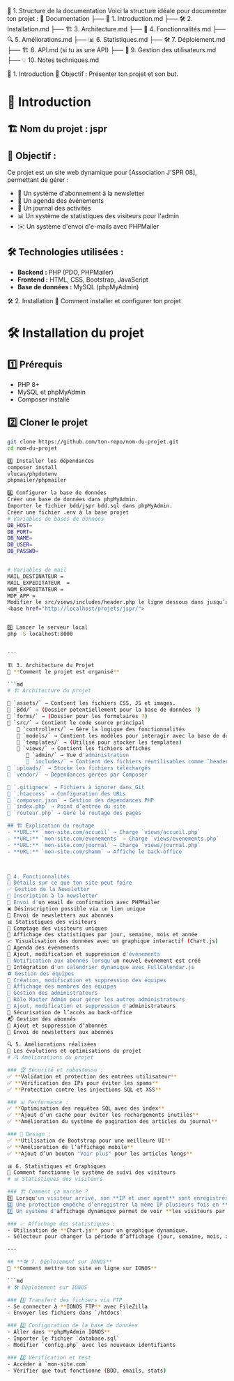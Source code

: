 📌 1. Structure de la documentation
Voici la structure idéale pour documenter ton projet :
📁 Documentation
   ├── 📝 1. Introduction.md
   ├── 🛠 2. Installation.md
   ├── 🏗 3. Architecture.md
   ├── 📄 4. Fonctionnalités.md
   ├── 🔍 5. Améliorations.md
   ├── 📊 6. Statistiques.md
   ├── 🛠 7. Déploiement.md
   ├── 🏗 8. API.md (si tu as une API)
   ├── 👤 9. Gestion des utilisateurs.md
   ├── 💡 10. Notes techniques.md

📝 1. Introduction
📌 Objectif : Présenter ton projet et son but.
# 📌 Introduction

## 🏗️ Nom du projet : jspr
## 🎯 Objectif :
Ce projet est un site web dynamique pour [Association J'SPR 08], permettant de gérer :
- 📩 Un système d'abonnement à la newsletter
- 📅 Un agenda des événements
- 📰 Un journal des activités
- 📊 Un système de statistiques des visiteurs pour l'admin
- ✉️ Un système d'envoi d'e-mails avec PHPMailer

## 🛠 Technologies utilisées :
- **Backend :** PHP (PDO, PHPMailer)
- **Frontend :** HTML, CSS, Bootstrap, JavaScript
- **Base de données :** MySQL (phpMyAdmin)


🛠 2. Installation
📌 Comment installer et configurer ton projet
# 🛠 Installation du projet

## 1️⃣ Prérequis
- PHP 8+
- MySQL et phpMyAdmin
- Composer installé

## 2️⃣ Cloner le projet
```bash
git clone https://github.com/ton-repo/nom-du-projet.git
cd nom-du-projet

3️⃣ Installer les dépendances
composer install
vlucas/phpdotenv
phpmailer/phpmailer

4️⃣ Configurer la base de données
Créer une base de données dans phpMyAdmin.
Importer le fichier bdd/jspr bdd.sql dans phpMyAdmin.
Créer une fichier .env à la base projet
# Variables de bases de données
DB_HOST=
DB_PORT=
DB_NAME=
DB_USER=
DB_PASSWD=


# Variables de mail
MAIL_DESTINATEUR = 
MAIL_EXPEDITATEUR  = 
NOM_EXPEDITATEUR = 
MDP_APP = 
Modifier le src/views/includes/header.php le ligne dessous dans jusqu’a la racine de votre projet
<base href="http://localhost/projets/jspr/">


5️⃣ Lancer le serveur local
php -S localhost:8000


---

🏗 3. Architecture du Projet
📌 **Comment le projet est organisé**  

```md
# 🏗 Architecture du projet

📁 `assets/` → Contient les fichiers CSS, JS et images.  
📁 `Bdd/` → (Dossier potentiellement pour la base de données ?)  
📁 `forms/` → (Dossier pour les formulaires ?)  
📁 `src/` → Contient le code source principal  
   📂 `controllers/` → Gère la logique des fonctionnalités  
   📂 `models/` → Contient les modèles pour interagir avec la base de données  
   📂 `templates/` → (Utilisé pour stocker les templates)  
   📂 `views/` → Contient les fichiers affichés  
      📂 `admin/` → Vue d'administration  
      📂 `includes/` → Contient des fichiers réutilisables comme `header.php` et `footer.html`  
📁 `uploads/` → Stocke les fichiers téléchargés  
📁 `vendor/` → Dépendances gérées par Composer  

📄 `.gitignore` → Fichiers à ignorer dans Git  
📄 `.htaccess` → Configuration des URLs  
📄 `composer.json` → Gestion des dépendances PHP  
📄 `index.php` → Point d’entrée du site  
📄 `routeur.php` → Gère le routage des pages  

## 🏗 Explication du routage  
- **URL:** `mon-site.com/accueil` → Charge `views/accueil.php`  
- **URL:** `mon-site.com/evenements` → Charge `views/evenements.php`  
- **URL:** `mon-site.com/journal` → Charge `views/journal.php`  
- **URL:** `mon-site.com/shamm` → Affiche le back-office  



📄 4. Fonctionnalités
📌 Détails sur ce que ton site peut faire
✅ Gestion de la Newsletter
📩 Inscription à la newsletter
🔗 Envoi d'un email de confirmation avec PHPMailer
❌ Désinscription possible via un lien unique
📢 Envoi de newsletters aux abonnés
📊 Statistiques des visiteurs
🔹 Comptage des visiteurs uniques
📆 Affichage des statistiques par jour, semaine, mois et année
📈 Visualisation des données avec un graphique interactif (Chart.js)
📅 Agenda des événements
📝 Ajout, modification et suppression d'événements
📩 Notification aux abonnés lorsqu'un nouvel événement est créé
📅 Intégration d'un calendrier dynamique avec FullCalendar.js
⚽ Gestion des équipes
👥 Création, modification et suppression des équipes
📜 Affichage des membres des équipes
🔐 Gestion des administrateurs
🏅 Rôle Master Admin pour gérer les autres administrateurs
👤 Ajout, modification et suppression d'administrateurs
🔐 Sécurisation de l’accès au back-office
📬 Gestion des abonnés
👥 Ajout et suppression d’abonnés
📩 Envoi de newsletters aux abonnés

🔍 5. Améliorations réalisées
📌 Les évolutions et optimisations du projet
# 🔍 Améliorations du projet

### 🏆 Sécurité et robustesse :
✅ **Validation et protection des entrées utilisateur**
✅ **Vérification des IPs pour éviter les spams**
✅ **Protection contre les injections SQL et XSS**

### 📊 Performance :
✅ **Optimisation des requêtes SQL avec des index**
✅ **Ajout d’un cache pour éviter les rechargements inutiles**
✅ **Amélioration du système de pagination des articles du journal**

### 🎨 Design :
✅ **Utilisation de Bootstrap pour une meilleure UI**
✅ **Amélioration de l’affichage mobile**
✅ **Ajout d’un bouton "Voir plus" pour les articles longs**

📊 6. Statistiques et Graphiques
📌 Comment fonctionne le système de suivi des visiteurs
# 📊 Statistiques des visiteurs

### 🏗 Comment ça marche ?
1️⃣ Lorsqu'un visiteur arrive, son **IP et user agent** sont enregistrés.  
2️⃣ Une protection empêche d’enregistrer la même IP plusieurs fois en **10 minutes**.  
3️⃣ Un système d'affichage dynamique permet de voir **les visiteurs par jour, semaine, mois, année**.

### 📈 Affichage des statistiques :
- Utilisation de **Chart.js** pour un graphique dynamique.
- Sélecteur pour changer la période d’affichage (jour, semaine, mois, année).

---

## **🛠 7. Déploiement sur IONOS**
📌 **Comment mettre ton site en ligne sur IONOS**  

```md
# 🛠 Déploiement sur IONOS

### 1️⃣ Transfert des fichiers via FTP
- Se connecter à **IONOS FTP** avec FileZilla
- Envoyer les fichiers dans `/htdocs`

### 2️⃣ Configuration de la base de données
- Aller dans **phpMyAdmin IONOS**
- Importer le fichier `database.sql`
- Modifier `config.php` avec les nouveaux identifiants

### 3️⃣ Vérification et test
- Accéder à `mon-site.com`
- Vérifier que tout fonctionne (BDD, emails, stats)
